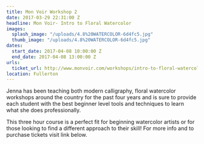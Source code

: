 ```yaml
---
title: Mon Voir Workshop 2
date: 2017-03-29 22:31:00 Z
headline: Mon Voir- Intro to Floral Watercolor
images:
  splash_image: "/uploads/4.8%20WATERCOLOR-6d4fc5.jpg"
  thumb_image: "/uploads/4.8%20WATERCOLOR-6d4fc5.jpg"
dates:
  start_date: 2017-04-08 10:00:00 Z
  end_date: 2017-04-08 13:00:00 Z
urls:
  ticket_url: http://www.monvoir.com/workshops/intro-to-floral-watercolor-wayfare-hq
location: Fullerton
---
```


Jenna has been teaching both modern calligraphy, floral watercolor workshops around the country for the past four years and is sure to provide each student with the best beginner level tools and techniques to learn what she does professionally. 

This three hour course is a perfect fit for beginning watercolor artists or for those looking to find a different approach to their skill! For more info and to purchase tickets visit link below. 